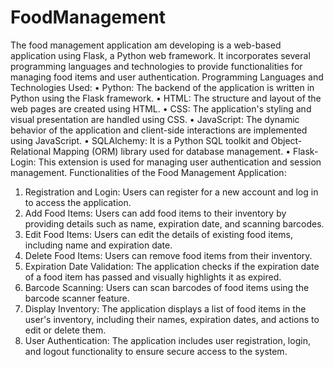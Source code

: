 # FoodManagement
The food management application am developing is a web-based application using Flask, a Python web framework. It incorporates several programming languages and technologies to provide functionalities for managing food items and user authentication.
Programming Languages and Technologies Used:
•	Python: The backend of the application is written in Python using the Flask framework.
•	HTML: The structure and layout of the web pages are created using HTML.
•	CSS: The application's styling and visual presentation are handled using CSS.
•	JavaScript: The dynamic behavior of the application and client-side interactions are implemented using JavaScript.
•	SQLAlchemy: It is a Python SQL toolkit and Object-Relational Mapping (ORM) library used for database management.
•	Flask-Login: This extension is used for managing user authentication and session management.
Functionalities of the Food Management Application:
1.	Registration and Login: Users can register for a new account and log in to access the application.
2.	Add Food Items: Users can add food items to their inventory by providing details such as name, expiration date, and scanning barcodes.
3.	Edit Food Items: Users can edit the details of existing food items, including name and expiration date.
4.	Delete Food Items: Users can remove food items from their inventory.
5.	Expiration Date Validation: The application checks if the expiration date of a food item has passed and visually highlights it as expired.
6.	Barcode Scanning: Users can scan barcodes of food items using the barcode scanner feature.
7.	Display Inventory: The application displays a list of food items in the user's inventory, including their names, expiration dates, and actions to edit or delete them.
8.	User Authentication: The application includes user registration, login, and logout functionality to ensure secure access to the system.
